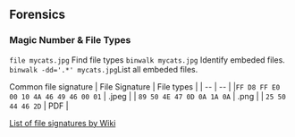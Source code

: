 ## Forensics

### Magic Number & File Types

`file mycats.jpg` Find file types
`binwalk mycats.jpg` Identify embeded files. 
`binwalk -dd='.*' mycats.jpg`List all embeded files. 


Common file signature
| File Signature | File types |
| -- | -- |
|`FF D8 FF E0 00 10 4A 46 49 46 00 01` | .jpeg |
| `89 50 4E 47 0D 0A 1A 0A` | .png |
| `25 50 44 46 2D` | PDF |


[List of file signatures by Wiki](https://en.wikipedia.org/wiki/List_of_file_signatures)